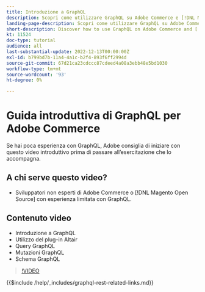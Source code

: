 ```yaml
---
title: Introduzione a GraphQL
description: Scopri come utilizzare GraphQL su Adobe Commerce e [!DNL Magento Open Source]. Scopri come utilizzare query, mutazioni e schemi.
landing-page-description: Scopri come utilizzare GraphQL su Adobe Commerce e [!DNL Magento Open Source]. Scopri come utilizzare query, mutazioni e schemi.
short-description: Discover how to use GraphQL on Adobe Commerce and [!DNL Magento Open Source]. Learn about using queries, mutations, and schemas.
kt: 11524
doc-type: tutorial
audience: all
last-substantial-update: 2022-12-13T00:00:00Z
exl-id: b799bd7b-11a4-4a1c-b2f4-893f6ff2994d
source-git-commit: 67d21ca23cdccc87cdeed4a08a3ebb48e5bd1030
workflow-type: tm+mt
source-wordcount: '93'
ht-degree: 0%

---
```


# Guida introduttiva di GraphQL per Adobe Commerce

Se hai poca esperienza con GraphQL, Adobe consiglia di iniziare con questo video introduttivo prima di passare all’esercitazione che lo accompagna.

## A chi serve questo video?

* Sviluppatori non esperti di Adobe Commerce o [!DNL Magento Open Source] con esperienza limitata con GraphQL.

## Contenuto video

* Introduzione a GraphQL
* Utilizzo del plug-in Altair
* Query GraphQL
* Mutazioni GraphQL
* Schema GraphQL

>[!VIDEO](https://video.tv.adobe.com/v/3412302/graphql)

{{$include /help/_includes/graphql-rest-related-links.md}}
